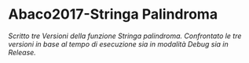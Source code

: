 # Abaco2017-Stringa Palindroma
*Scritto tre Versioni della funzione Stringa palindroma. Confrontato le tre versioni in base al tempo di esecuzione sia in modalità Debug sia in Release.* 
